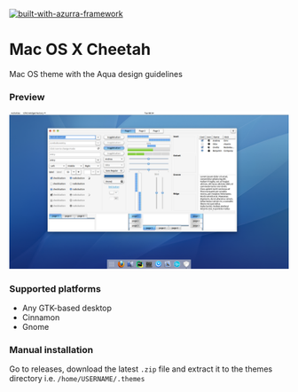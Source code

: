 [![built-with-azurra-framework](https://github.com/Elbullazul/Azurra_framework/raw/assets/azurra_framework_smaller.png)](https://github.com/Elbullazul/Azurra_framework)

# Mac OS X Cheetah
Mac OS theme with the Aqua design guidelines

### Preview
![mac-os-x](https://github.com/B00merang-Project/gallery/raw/master/Mac%20OS%20X%20Cheetah%20(3).png)

### Supported platforms
- Any GTK-based desktop
- Cinnamon
- Gnome

### Manual installation
Go to releases, download the latest `.zip` file and extract it to the themes directory i.e. `/home/USERNAME/.themes`
